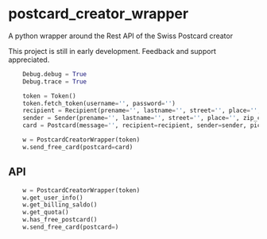 # postcard_creator_wrapper
A python wrapper around the Rest API of the Swiss Postcard creator


This project is still in early development. Feedback and support appreciated.

```python
    Debug.debug = True
    Debug.trace = True

    token = Token()
    token.fetch_token(username='', password='')
    recipient = Recipient(prename='', lastname='', street='', place='', zip_code=0000)
    sender = Sender(prename='', lastname='', street='', place='', zip_code=0000)
    card = Postcard(message='', recipient=recipient, sender=sender, picture_location='./asset.jpg')

    w = PostcardCreatorWrapper(token)
    w.send_free_card(postcard=card)
```

## API
```python
    w = PostcardCreatorWrapper(token)
    w.get_user_info()
    w.get_billing_saldo()
    w.get_quota()
    w.has_free_postcard()
    w.send_free_card(postcard=)
    
```
